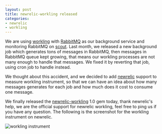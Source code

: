 ```yaml
---
layout: post
title: newrelic-workling released
categories:
- newrelic
- workling
---
```

We are using [workling][1] with [RabbitMQ][2] as our background
service and monitoring RabbitMQ on [scout][3]. Last month, we released
a new background job which generates tons of messages in RabbitMQ, then
messages in RabbitMQ queue kept growing, that means our workling
processes are not many enough to handle that messages. We fixed it by
reverting that job, using cron job to handle instead.

We thought about this accident, and we decided to add [newrelic][4]
support to measure workling instrument, so that we can have an idea
about how many messages generates for each job and how much does it cost
to consume one message.

We finally released the [newrelic-workling][5] 1.0 gem today, thank
newrelic's help, we are the official support for newrelic workling, feel
free to ping us if you have any question. The following is the
screenshot for the workling instrument on newrelic.

![workling
instrument](http://farm8.staticflickr.com/7094/7185962145_55cf2790f0.jpg)

[1]: https://github.com/purzelrakete/workling
[2]: http://www.rabbitmq.com/
[3]: https://scoutapp.com/
[4]: http://newrelic.com/
[5]: https://github.com/aurorafeint/newrelic-workling
